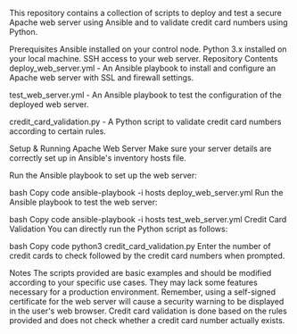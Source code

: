 This repository contains a collection of scripts to deploy and test a secure Apache web server using Ansible and to validate credit card numbers using Python.

Prerequisites
Ansible installed on your control node.
Python 3.x installed on your local machine.
SSH access to your web server.
Repository Contents
deploy_web_server.yml - An Ansible playbook to install and configure an Apache web server with SSL and firewall settings.

test_web_server.yml - An Ansible playbook to test the configuration of the deployed web server.

credit_card_validation.py - A Python script to validate credit card numbers according to certain rules.

Setup & Running
Apache Web Server
Make sure your server details are correctly set up in Ansible's inventory hosts file.

Run the Ansible playbook to set up the web server:

bash
Copy code
ansible-playbook -i hosts deploy_web_server.yml
Run the Ansible playbook to test the web server:

bash
Copy code
ansible-playbook -i hosts test_web_server.yml
Credit Card Validation
You can directly run the Python script as follows:

bash
Copy code
python3 credit_card_validation.py
Enter the number of credit cards to check followed by the credit card numbers when prompted.

Notes
The scripts provided are basic examples and should be modified according to your specific use cases. They may lack some features necessary for a production environment.
Remember, using a self-signed certificate for the web server will cause a security warning to be displayed in the user's web browser.
Credit card validation is done based on the rules provided and does not check whether a credit card number actually exists.
